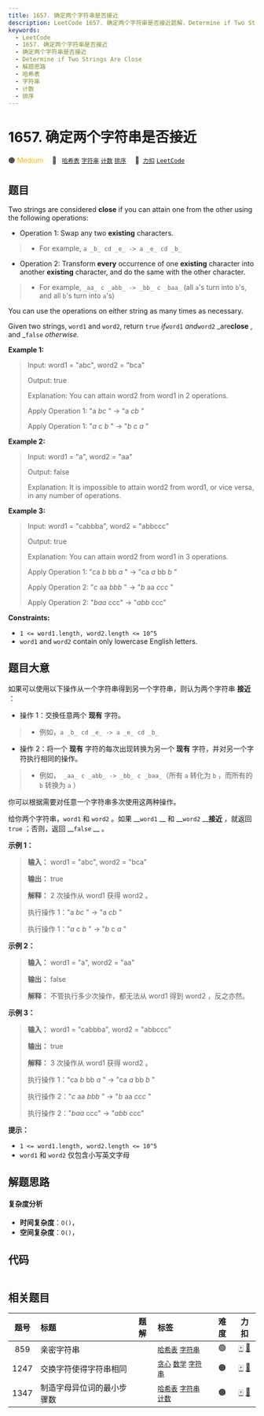 ```yaml
---
title: 1657. 确定两个字符串是否接近
description: LeetCode 1657. 确定两个字符串是否接近题解，Determine if Two Strings Are Close，包含解题思路、复杂度分析以及完整的 JavaScript 代码实现。
keywords:
  - LeetCode
  - 1657. 确定两个字符串是否接近
  - 确定两个字符串是否接近
  - Determine if Two Strings Are Close
  - 解题思路
  - 哈希表
  - 字符串
  - 计数
  - 排序
---
```


# 1657. 确定两个字符串是否接近

🟠 <font color=#ffb800>Medium</font>&emsp; 🔖&ensp; [`哈希表`](/tag/hash-table.md) [`字符串`](/tag/string.md) [`计数`](/tag/counting.md) [`排序`](/tag/sorting.md)&emsp; 🔗&ensp;[`力扣`](https://leetcode.cn/problems/determine-if-two-strings-are-close) [`LeetCode`](https://leetcode.com/problems/determine-if-two-strings-are-close)

## 题目

Two strings are considered **close** if you can attain one from the other
using the following operations:

  * Operation 1: Swap any two **existing** characters. 
> 
> * For example, `a _b_ cd _e_ -> a _e_ cd _b_`
  * Operation 2: Transform **every** occurrence of one **existing** character into another **existing** character, and do the same with the other character. 
> 
> * For example, `_aa_ c _abb_ -> _bb_ c _baa_` (all `a`'s turn into `b`'s, and all `b`'s turn into `a`'s)

You can use the operations on either string as many times as necessary.

Given two strings, `word1` and `word2`, return `true` _if_`word1` _and_`word2`
_are**close** , and _`false` _otherwise._



**Example 1:**

> Input: word1 = "abc", word2 = "bca"
> 
> Output: true
> 
> Explanation: You can attain word2 from word1 in 2 operations.
> 
> Apply Operation 1: "a _bc_ " -> "a _cb_ "
> 
> Apply Operation 1: "_a_ c _b_ " -> "_b_ c _a_ "

**Example 2:**

> Input: word1 = "a", word2 = "aa"
> 
> Output: false
> 
> Explanation: It is impossible to attain word2 from word1, or vice versa, in any number of operations.

**Example 3:**

> Input: word1 = "cabbba", word2 = "abbccc"
> 
> Output: true
> 
> Explanation: You can attain word2 from word1 in 3 operations.
> 
> Apply Operation 1: "ca _b_ bb _a_ " -> "ca _a_ bb _b_ "
> 
> Apply Operation 2: "_c_ aa _bbb_ " -> "_b_ aa _ccc_ "
> 
> Apply Operation 2: "_baa_ ccc" -> "_abb_ ccc"

**Constraints:**

  * `1 <= word1.length, word2.length <= 10^5`
  * `word1` and `word2` contain only lowercase English letters.


## 题目大意

如果可以使用以下操作从一个字符串得到另一个字符串，则认为两个字符串 **接近** ：

  * 操作 1：交换任意两个 **现有** 字符。 
> 
> * 例如，`a _b_ cd _e_ -> a _e_ cd _b_`
  * 操作 2：将一个 **现有** 字符的每次出现转换为另一个 **现有** 字符，并对另一个字符执行相同的操作。 
> 
> * 例如，` _aa_ c _abb_ -> _bb_ c _baa_`（所有 `a` 转化为 `b` ，而所有的 `b` 转换为 `a` ）

你可以根据需要对任意一个字符串多次使用这两种操作。

给你两个字符串，`word1` 和 `word2` 。如果 __`word1` __ 和 __`word2` __**接近** ，就返回 `true`
；否则，返回 __`false` __ 。



**示例 1：**

> 
> 
> 
> 
> 
> **输入：** word1 = "abc", word2 = "bca"
> 
> **输出：** true
> 
> **解释：** 2 次操作从 word1 获得 word2 。
> 
> 执行操作 1："a _bc_ " -> "a _cb_ "
> 
> 执行操作 1："_a_ c _b_ " -> "_b_ c _a_ "
> 
> 

**示例 2：**

> 
> 
> 
> 
> 
> **输入：** word1 = "a", word2 = "aa"
> 
> **输出：** false
> 
> **解释：** 不管执行多少次操作，都无法从 word1 得到 word2 ，反之亦然。

**示例 3：**

> 
> 
> 
> 
> 
> **输入：** word1 = "cabbba", word2 = "abbccc"
> 
> **输出：** true
> 
> **解释：** 3 次操作从 word1 获得 word2 。
> 
> 执行操作 1："ca _b_ bb _a_ " -> "ca _a_ bb _b_ "
> 
> 执行操作 2："_c_ aa _bbb_ " -> "_b_ aa _ccc_ "
> 
> 执行操作 2："_baa_ ccc" -> "_abb_ ccc"
> 
> 

**提示：**

  * `1 <= word1.length, word2.length <= 10^5`
  * `word1` 和 `word2` 仅包含小写英文字母


## 解题思路

#### 复杂度分析

- **时间复杂度**：`O()`，
- **空间复杂度**：`O()`，

## 代码

```javascript

```

## 相关题目

<!-- prettier-ignore -->
| 题号 | 标题 | 题解 | 标签 | 难度 | 力扣 |
| :------: | :------ | :------: | :------ | :------: | :------: |
| 859 | 亲密字符串 |  |  [`哈希表`](/tag/hash-table.md) [`字符串`](/tag/string.md) | 🟢 | [🀄️](https://leetcode.cn/problems/buddy-strings) [🔗](https://leetcode.com/problems/buddy-strings) |
| 1247 | 交换字符使得字符串相同 |  |  [`贪心`](/tag/greedy.md) [`数学`](/tag/math.md) [`字符串`](/tag/string.md) | 🟠 | [🀄️](https://leetcode.cn/problems/minimum-swaps-to-make-strings-equal) [🔗](https://leetcode.com/problems/minimum-swaps-to-make-strings-equal) |
| 1347 | 制造字母异位词的最小步骤数 |  |  [`哈希表`](/tag/hash-table.md) [`字符串`](/tag/string.md) [`计数`](/tag/counting.md) | 🟠 | [🀄️](https://leetcode.cn/problems/minimum-number-of-steps-to-make-two-strings-anagram) [🔗](https://leetcode.com/problems/minimum-number-of-steps-to-make-two-strings-anagram) |